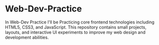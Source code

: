 # Web-Dev-Practice
In Web-Dev Practice I'll be Practicing core frontend technologies including HTML5, CSS3, and JavaScript. This repository contains small projects, layouts, and interactive UI experiments to improve my web design and development abilities.
